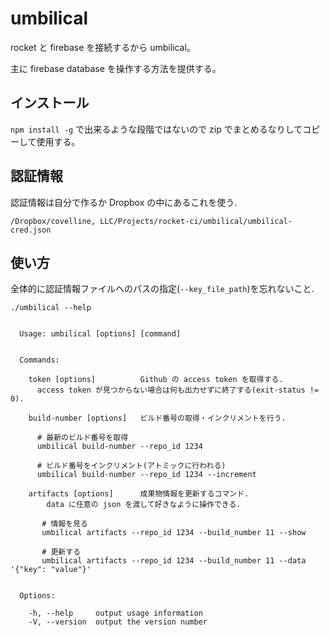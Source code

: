 # umbilical

rocket と firebase を接続するから umbilical。

主に firebase database を操作する方法を提供する。

## インストール

`npm install -g` で出来るような段階ではないので zip でまとめるなりしてコピーして使用する。

## 認証情報

認証情報は自分で作るか Dropbox の中にあるこれを使う.

`/Dropbox/covelline, LLC/Projects/rocket-ci/umbilical/umbilical-cred.json`

## 使い方

全体的に認証情報ファイルへのパスの指定(`--key_file_path`)を忘れないこと.

`./umbilical --help`

```

  Usage: umbilical [options] [command]


  Commands:

    token [options]          Github の access token を取得する.
      access token が見つからない場合は何も出力せずに終了する(exit-status != 0).

    build-number [options]   ビルド番号の取得・インクリメントを行う.

      # 最新のビルド番号を取得
      umbilical build-number --repo_id 1234

      # ビルド番号をインクリメント(アトミックに行われる)
      umbilical build-number --repo_id 1234 --increment

    artifacts [options]      成果物情報を更新するコマンド.
        data に任意の json を渡して好きなように操作できる.

       # 情報を見る
       umbilical artifacts --repo_id 1234 --build_number 11 --show

       # 更新する
       umbilical artifacts --repo_id 1234 --build_number 11 --data '{"key": "value"}'


  Options:

    -h, --help     output usage information
    -V, --version  output the version number

```
